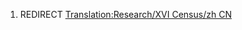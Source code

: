 1.  REDIRECT [Translation:Research/XVI Census/zh
    CN](Translation:Research/XVI_Census/zh_CN "wikilink")